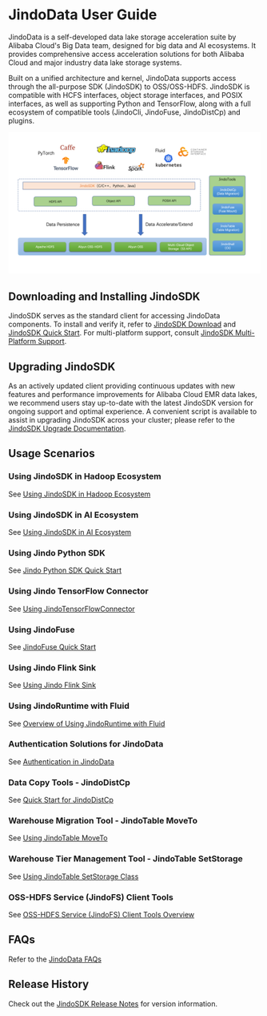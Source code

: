 # JindoData User Guide

JindoData is a self-developed data lake storage acceleration suite by Alibaba Cloud's Big Data team, designed for big data and AI ecosystems. It provides comprehensive access acceleration solutions for both Alibaba Cloud and major industry data lake storage systems.

Built on a unified architecture and kernel, JindoData supports access through the all-purpose SDK (JindoSDK) to OSS/OSS-HDFS. JindoSDK is compatible with HCFS interfaces, object storage interfaces, and POSIX interfaces, as well as supporting Python and TensorFlow, along with a full ecosystem of compatible tools (JindoCli, JindoFuse, JindoDistCp) and plugins.

![JindoData](image/jindodata-arch.png)

## Downloading and Installing JindoSDK

JindoSDK serves as the standard client for accessing JindoData components. To install and verify it, refer to [JindoSDK Download](jindosdk/jindosdk_download.md) and [JindoSDK Quick Start](jindosdk/jindosdk_quickstart.md). For multi-platform support, consult [JindoSDK Multi-Platform Support](jindosdk/jindosdk_deployment_multi_platform.md).

## Upgrading JindoSDK

As an actively updated client providing continuous updates with new features and performance improvements for Alibaba Cloud EMR data lakes, we recommend users stay up-to-date with the latest JindoSDK version for ongoing support and optimal experience. A convenient script is available to assist in upgrading JindoSDK across your cluster; please refer to the [JindoSDK Upgrade Documentation](upgrade/emr2_upgrade_jindosdk.md).

## Usage Scenarios

### Using JindoSDK in Hadoop Ecosystem

See [Using JindoSDK in Hadoop Ecosystem](jindosdk/jindosdk_deployment_hadoop.md)

### Using JindoSDK in AI Ecosystem

See [Using JindoSDK in AI Ecosystem](jindosdk/jindosdk_deployment_ai.md)

### Using Jindo Python SDK

See [Jindo Python SDK Quick Start](jindosdk/python/pyjindo_quickstart.md)

### Using Jindo TensorFlow Connector

See [Using JindoTensorFlowConnector](jindosdk/tensorflow/jindosdk_on_tensorflow.md)

### Using JindoFuse

See [JindoFuse Quick Start](jindofuse/jindofuse_quickstart.md)

### Using Jindo Flink Sink

See [Using Jindo Flink Sink](jindosdk/flink/jindosdk_on_flink.md)

### Using JindoRuntime with Fluid

See [Overview of Using JindoRuntime with Fluid](fluid-jindoruntime/jindo_fluid_overview.md)

### Authentication Solutions for JindoData

See [Authentication in JindoData](jindoauth/jindoauth_emr-next_kerberos.md)

### Data Copy Tools - JindoDistCp

See [Quick Start for JindoDistCp](jindotools/jindodistcp_quickstart.md)

### Warehouse Migration Tool - JindoTable MoveTo

See [Using JindoTable MoveTo](jindotools/jindotable_moveto.md)

### Warehouse Tier Management Tool - JindoTable SetStorage

See [Using JindoTable SetStorage Class](jindotools/jindotable_set_storage_class.md)

### OSS-HDFS Service (JindoFS) Client Tools

See [OSS-HDFS Service (JindoFS) Client Tools Overview](jindofs/jindofs_client_tools.md)

## FAQs

Refer to the [JindoData FAQs](faq.md)

## Release History

Check out the [JindoSDK Release Notes](releases.md) for version information.